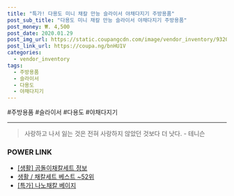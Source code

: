 ```yaml
--- 
title: "특가! 다용도 미니 채칼 만능 슬라이서 야채다지기 주방용품" 
post_sub_title: "다용도 미니 채칼 만능 슬라이서 야채다지기 주방용품" 
post_money: ₩. 4,500 
post_date: 2020.01.29 
post_img_url: https://static.coupangcdn.com/image/vendor_inventory/9320/0f422668161f0db01d031a2ab1d4d6f873ae2509e266391775d9b163892c.jpg 
post_link_url: https://coupa.ng/bnHU1V 
categories: 
  - vendor_inventory 
tags: 
  - 주방용품 
  - 슬라이서 
  - 다용도 
  - 야채다지기 
--- 
```

  #주방용품 #슬라이서 #다용도 #야채다지기 
<hr> 

> 사랑하고 나서 잃는 것은 전혀 사랑하지 않았던 것보다 더 낫다. - 테니슨 


### POWER LINK

* <a href="https://blog.naver.com/fasyy4321/221760976112" target="_blank"> [생활] 곰돌이채칼세트 정보 </a>
* <a href="https://blog.naver.com/santokki14/221778281128" target="_blank">생활 / 채칼세트 베스트 ~52위</a>
* <a href="https://blog.naver.com/sakai111/221790107677" target="_blank">[특가] 나노채칼 베이지</a>
